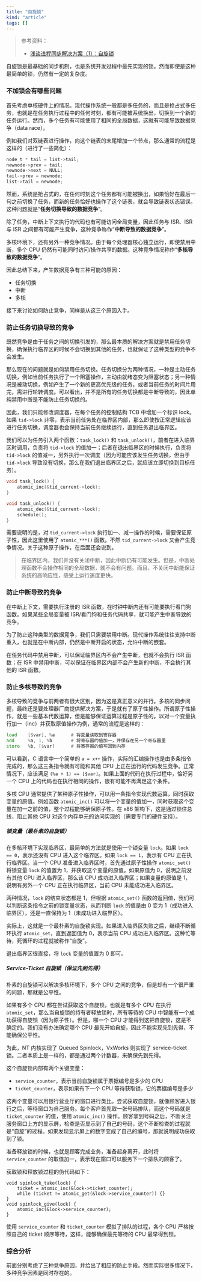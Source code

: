 ```yaml
---
title: "自旋锁"
kind: "article"
tags: []
---
```


> 参考资料：
>
> - [浅谈进程同步解决方案（1）：自旋锁](http://kangdandan.com/locks1/)


自旋锁是最基础的同步机制，也是系统开发过程中最先实现的锁。然而即使是这种最简单的锁，仍然有一定的复杂度。

### 不加锁会有哪些问题

首先考虑单核硬件上的情况。现代操作系统一般都是多任务的，而且是抢占式多任务，也就是在任务执行过程中的任何时刻，都有可能被系统换出，切换到一个新的任务运行。然而，多个任务有可能使用了相同的全局数据，这就有可能导致数据竞争（data race）。

例如我们对双链表进行操作，向这个链表的末尾增加一个节点，那么通常的流程是这样的（进行了一些简化）：

~~~ c
node_t * tail = list->tail;
newnode->prev = tail;
newnode->next = NULL;
tail->prev = newnode;
list->tail = newnode;
~~~

然而，系统是抢占式的，在任何时刻这个任务都有可能被换出，如果恰好在最后一句之前切换了任务，而新的任务恰好也操作了这个链表，就会导致链表状态错误。这种问题就是“**任务切换导致的数据竞争**”。

除了任务，中断上下文执行的代码也有可能访问全局变量，因此任务与 ISR、ISR 与 ISR 之间都有可能产生竞争，这种竞争称作“**中断导致的数据竞争**”。

多核环境下，还有另外一种竞争情况。由于每个处理器核心独立运行，即使禁用中断，多个 CPU 仍然有可能同时访问/操作共享的数据。这种竞争情况称作“**多核导致的数据竞争**”。

因此总结下来，产生数据竞争有三种可能的原因：

- 任务切换
- 中断
- 多核

接下来讨论如何防止竞争，同样是从这三个原因入手。

### 防止任务切换导致的竞争

既然竞争是由于任务之间的切换引发的，那么最本质的解决方案就是禁用任务切换，确保执行临界区的时候不会切换到其他的任务，也就保证了这种类型的竞争不会发生。

那么现在的问题就是如何禁用任务切换。任务切换分为两种情况，一种是主动任务切换，例如当前任务执行了一个阻塞操作，主动由就绪态变为阻塞状态；另一种情况是被动切换，例如产生了一个新的更高优先级的任务，或者当前任务的时间片用完，需进行轮转调度。可以看出，并不是所有的任务切换都是中断导致的，因此单纯禁用中断是不能防止任务切换的。

因此，我们只能修改调度器，在每个任务的控制结构 TCB 中增加一个标识 lock。如果 `tid->lock` 非零，表示当前任务处在临界区内部，那么即使按正常逻辑应该进行任务切换，调度器也会保持当前任务继续运行，直到任务退出临界区。

我们可以为任务引入两个函数：`task_lock()` 和 `task_unlock()`，前者在进入临界区时调用，负责将 `tid->lock` 的值加一；后者在退出临界区的时候执行，负责将 `tid->lock` 的值减一，另外执行一次调度（因为可能应该发生任务切换，但由于 `tid->lock` 导致没有切换，那么在我们退出临界区之后，就应该立即切换到目标任务）。

~~~ c
void task_lock() {
    atomic_inc(&tid_current->lock);
}

void task_unlock() {
    atomic_dec(&tid_current->lock);
    schedule();
}
~~~

需要说明的是，对 `tid_current->lock` 执行加一、减一操作的时候，需要保证原子性，因此这里使用了 `atomic_***()` 函数。不然 `tid_current->lock` 又会产生竞争情况。关于这种原子操作，在后面还会说到。

> 在临界区内，我们并没有关闭中断，因此中断仍有可能发生。但是，中断处理函数不会操作相同的全局数据，就不会有问题。而且，不关闭中断能保证系统的高响应性，感受上运行速度更快。

### 防止中断导致的竞争

在中断上下文，需要执行注册的 ISR 函数，在时钟中断内还有可能要执行看门狗函数。如果某些全局变量被 ISR/看门狗和任务代码共享，就可能产生中断导致的竞争。

为了防止这种类型的数据竞争，我们只需要禁用中断。现代操作系统往往支持中断重入，也就是在中断内部，仍然是中断开启的状态，允许中断的嵌套。

在任务代码中禁用中断，可以保证临界区内不会产生中断，也就不会执行 ISR 函数；在 ISR 中禁用中断，可以保证在临界区内部不会产生新的中断，不会执行其他的 ISR 函数。

### 防止多核导致的竞争

多核导致的竞争与前两者有很大区别，因为这是真正意义的并行。多核的同步问题，最终还是要处理器厂商提供解决方案，于是就有了原子性操作。所谓原子性操作，就是一些基本代数运算，但是能够保证运算过程是原子性的。以对一个变量执行加一（inc）并获取原值操作为例，通常的流程是这样的：

~~~ asm
load    [$var], %a      # 将变量读取到寄存器
add     %a, 1, %b       # 将寄存器的值加一，并保存在另一个寄存器里
store   %b, [$var]      # 将寄存器的值写回到内存
~~~

可以看到，C 语言中一个简单的 `a = x++` 操作，实际的汇编操作也是由多条指令完成的，那么这三条指令就有可能和其他 CPU 上正在运行的代码发生竞争。正常情况下，应该满足 `(%a + 1) == [$var]`。如果上面的代码在执行过程中，恰好另一个 CPU 上的代码也在执行相同的操作，很有可能不再满足这个条件。

多核 CPU 通常提供了某种原子性操作，可以用一条指令实现代数运算，同时获取变量的原值。例如函数 `atomic_inc()` 可以将一个变量的值加一，同时获取这个变量在加一之前的值，整个过程能够确保原子性。在 x86 架构下，这是通过锁住总线，阻止其他 CPU 对这个内存单元的访问实现的（需要专门的硬件支持）。

##### 锁变量（最朴素的自旋锁）

在多核环境下实现临界区，最简单的方法就是使用一个锁变量 `lock`。如果 `lock == 0`，表示还没有 CPU 进入这个临界区。如果 `lock == 1`，表示有 CPU 正在执行临界区。当一个 CPU 准备进入临界区时，首先通过原子性操作 `atomic_set()` 将锁变量 `lock` 的值置为 1，并获取这个变量的原值。如果原值为 0，说明之前没有其他 CPU 进入临界区，那么该 CPU 成功进入临界区；如果变量的原值是 1，说明有另外一个 CPU 正在执行临界区，当前 CPU 未能成功进入临界区。

两种情况，`lock` 的结束状态都是 1，但根据 `atomic_set()` 函数的返回值，我们可以判断这条指令之前的锁变量状态，从而判断 `lock` 的值是由 0 变为 1（成功进入临界区），还是一直保持为 1（未成功进入临界区）。

实际上，这就是一个最朴素的自旋锁实现。如果进入临界区失败之后，继续不断循环执行 `atomic_set`，直到返回值为 0，表示当前 CPU 成功进入临界区。这种忙等待，死循环的过程就被称作“自旋”。

退出临界区很直接，将 `lock` 变量的值置为 0 即可。

##### Service-Ticket 自旋锁（保证先到先得）

朴素的自旋锁可以解决多核环境下，多个 CPU 之间的竞争，但是却有一个很严重的问题，那就是公平性。

如果有多个 CPU 都在尝试获取这个自旋锁，也就是有多个 CPU 在执行 `atomic_set`，那么当自旋锁的持有者释放锁时，所有等待的 CPU 中智能有一个成功获得自旋锁（因为原子性）。但是，哪一个 CPU 才能得到这把自旋锁，这是不确定的。我们没有办法确定哪个 CPU 最先开始自旋，因此不能实现先到先得，不能确保公平性。

为此，NT 内核实现了 Queued Spinlock，VxWorks 则实现了 service-ticket 锁。二者本质上是一样的，都是通过两个计数器，来确保先到先得。

这个自旋锁内部有两个关键变量：

- `service_counter`，表示当前自旋锁属于票据编号是多少的 CPU
- `ticket_counter`，表示如果有下一个 CPU 等待获取锁，它的票据编号是多少

这两个变量可以用银行营业厅的窗口进行类比。尝试获取自旋锁，就像顾客进入银行之后，等待窗口为自己服务。每个客户首先取一张号码排队，而这个号码就是 `ticket_counter` 的值，使用 `atomic_inc()` 操作。顾客拿到号码之后，不断关注服务窗口上方的显示屏，检查是否显示到了自己的号码，这个不断检查的过程就是“自旋”的过程。如果发现显示屏上的数字变成了自己的编号，那就说明成功获取到了锁。

准备释放锁的时候，也就是顾客完成业务，准备起身离开，此时将 `service_counter` 的取值加一，表示现在窗口可以服务下一个排队的顾客了。

获取锁和释放锁过程的伪代码如下：

~~~
void spinlock_take(lock) {
    ticket = atomic_inc(&lock->ticket_counter);
    while (ticket != atomic_get(&lock->service_counter)) {}
}
void spinlock_give(lock) {
    atomic_inc(&lock->service_counter);
}
~~~

使用 `service_counter` 和 `ticket_counter` 模拟了排队的过程，各个 CPU 严格按照自己的 ticket 顺序等待，这样，能够确保最先等待的 CPU 最早得到锁。

### 综合分析

前面分别考虑了三种竞争原因，并给出了相应的防止手段。然而实际很多情况下，多种竞争因素是同时存在的。